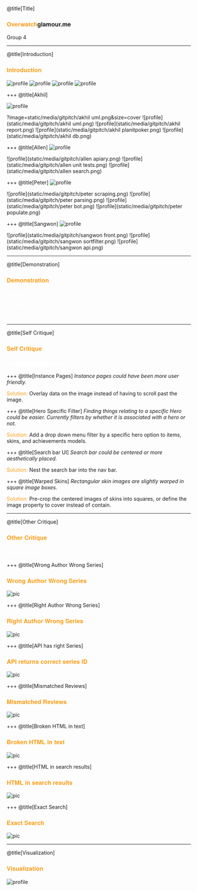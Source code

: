 @title[Title]
### <span style="font-family:Helvetica Neue; font-weight:bold"> <span style="color:#f99e1a">Overwatch</span>glamour.me</span>
Group 4

---
@title[Introduction]
### <span style="font-family:Helvetica Neue; font-weight:bold"> <span style="color:#f99e1a">Introduction</span></span>

![profile](static/media/gitpitch/akhil.png)
![profile](static/media/gitpitch/allen.png)
![profile](static/media/gitpitch/peter.png)
![profile](static/media/gitpitch/sangwon.png)

+++
@title[Akhil]

![profile](static/media/gitpitch/akhil.png)

?image=static/media/gitpitch/akhil uml.png&size=cover
![profile](static/media/gitpitch/akhil uml.png)
![profile](static/media/gitpitch/akhil report.png)
![profile](static/media/gitpitch/akhil planitpoker.png)
![profile](static/media/gitpitch/akhil db.png)

+++
@title[Allen]
![profile](static/media/gitpitch/allen.png)

![profile](static/media/gitpitch/allen apiary.png)
![profile](static/media/gitpitch/allen unit tests.png)
![profile](static/media/gitpitch/allen search.png)

+++
@title[Peter]
![profile](static/media/gitpitch/peter.png)

![profile](static/media/gitpitch/peter scraping.png)
![profile](static/media/gitpitch/peter parsing.png)
![profile](static/media/gitpitch/peter bot.png)
![profile](static/media/gitpitch/peter populate.png)

+++
@title[Sangwon]
![profile](static/media/gitpitch/sangwon.png)

![profile](static/media/gitpitch/sangwon front.png)
![profile](static/media/gitpitch/sangwon sortfilter.png)
![profile](static/media/gitpitch/sangwon api.png)

---
@title[Demonstration]
### <span style="font-family:Helvetica Neue; font-weight:bold"> <span style="color:#f99e1a">Demonstration</span></span>

 
<a target="_blank" href="https://overwatchglamour.me" style="color:white">Navigate</a></span>

<a target="_blank" href="https://overwatchglamour.me/search%3Fsearch_str%3Dthe%3Fcurrent_view%3DHero" style="color:white">Search</a></span>

<a target="_blank" href="https://overwatchglamour.me" style="color:white">Unit Tests</a></span>
 
---
@title[Self Critique]
### <span style="font-family:Helvetica Neue; font-weight:bold"> <span style="color:#f99e1a">Self Critique</span></span>
#### <a target="_blank" href="https://overwatchglamour.me" style="color:white">overwatchglamour.me</a></span>

+++
@title[Instance Pages]
*Instance pages could have been more user friendly.*

<span style="color:#f99e1a">Solution: </span>Overlay data on the image instead of having to scroll past the image.

+++
@title[Hero Specific Filter]
*Finding things relating to a specific Hero could be easier. Currently filters by whether it is associated with a hero or not.*

<span style="color:#f99e1a">Solution: </span>Add a drop down menu filter by a specific hero option to items, skins, and achievements models.

+++
@title[Search bar UI]
*Search bar could be centered or more aesthetically placed.*

<span style="color:#f99e1a">Solution: </span>Nest the search bar into the nav bar.

+++
@title[Warped Skins]
*Rectangular skin images are slightly warped in square image boxes.*

<span style="color:#f99e1a">Solution: </span>Pre-crop the centered images of skins into squares, or define the image property to cover instead of contain.

---
@title[Other Critique]
### <span style="font-family:Helvetica Neue; font-weight:bold"> <span style="color:#f99e1a">Other Critique</span></span>
#### <a target="_blank" href="https://betterreads.me" style="color:white">betterreads.me</a></span>

+++
@title[Wrong Author Wrong Series]
### <span style="font-family:Helvetica Neue; font-weight:bold"> <span style="color:#f99e1a">Wrong Author Wrong Series</span></span>
![pic](static/media/gitpitch/wrongauthorwrongseries.png)

+++
@title[Right Author Wrong Series]
### <span style="font-family:Helvetica Neue; font-weight:bold"> <span style="color:#f99e1a">Right Author Wrong Series</span></span>
![pic](static/media/gitpitch/rightauthorwrongseriesstill.png)

+++
@title[API has right Series]
### <span style="font-family:Helvetica Neue; font-weight:bold"> <span style="color:#f99e1a">API returns correct series ID</span></span>
![pic](static/media/gitpitch/seriesiscorrectbyapi.png)

+++
@title[Mismatched Reviews]
### <span style="font-family:Helvetica Neue; font-weight:bold"> <span style="color:#f99e1a">Mismatched Reviews</span></span>
![pic](static/media/gitpitch/mismatchedreviewbcstill6th.png)

+++
@title[Broken HTML in text]
### <span style="font-family:Helvetica Neue; font-weight:bold"> <span style="color:#f99e1a">Broken HTML in text</span></span>
![pic](static/media/gitpitch/htmlcodeintextalsowrongtags.png)

+++
@title[HTML in search results]
### <span style="font-family:Helvetica Neue; font-weight:bold"> <span style="color:#f99e1a">HTML in search results</span></span>
![pic](static/media/gitpitch/searchstillhashtml.png)

+++
@title[Exact Search]
### <span style="font-family:Helvetica Neue; font-weight:bold"> <span style="color:#f99e1a">Exact Search</span></span>
![pic](static/media/gitpitch/searchdoesnotremoveperiods.png)

---
@title[Visualization]
### <span style="font-family:Helvetica Neue; font-weight:bold"> <span style="color:#f99e1a">Visualization</span></span>

![profile](static/media/gitpitch/sangwon.png)


